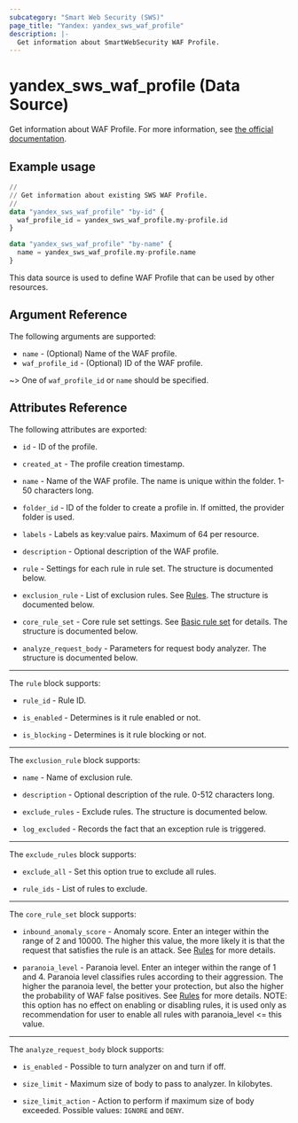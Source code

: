 ```yaml
---
subcategory: "Smart Web Security (SWS)"
page_title: "Yandex: yandex_sws_waf_profile"
description: |-
  Get information about SmartWebSecurity WAF Profile.
---
```


# yandex_sws_waf_profile (Data Source)

Get information about WAF Profile. For more information, see [the official documentation](https://yandex.cloud/docs/smartwebsecurity/quickstart#waf).

## Example usage

```terraform
//
// Get information about existing SWS WAF Profile.
//
data "yandex_sws_waf_profile" "by-id" {
  waf_profile_id = yandex_sws_waf_profile.my-profile.id
}

data "yandex_sws_waf_profile" "by-name" {
  name = yandex_sws_waf_profile.my-profile.name
}
```

This data source is used to define WAF Profile that can be used by other resources.

## Argument Reference

The following arguments are supported:

* `name` - (Optional) Name of the WAF profile.
* `waf_profile_id` - (Optional) ID of the WAF profile.

~> One of `waf_profile_id` or `name` should be specified.

## Attributes Reference

The following attributes are exported:

* `id` - ID of the profile.

* `created_at` - The profile creation timestamp.

* `name` - Name of the WAF profile. The name is unique within the folder. 1-50 characters long.

* `folder_id` - ID of the folder to create a profile in. If omitted, the provider folder is used.

* `labels` - Labels as key:value pairs. Maximum of 64 per resource.

* `description` - Optional description of the WAF profile.

* `rule` - Settings for each rule in rule set. The structure is documented below.

* `exclusion_rule` - List of exclusion rules. See [Rules](https://yandex.cloud/en/docs/smartwebsecurity/concepts/waf#exclusion-rules). The structure is documented below.

* `core_rule_set` - Core rule set settings. See [Basic rule set](https://yandex.cloud/en/docs/smartwebsecurity/concepts/waf#rules-set) for details. The structure is documented below.

* `analyze_request_body` - Parameters for request body analyzer. The structure is documented below.

---

The `rule` block supports:

* `rule_id` - Rule ID.

* `is_enabled` - Determines is it rule enabled or not.

* `is_blocking` - Determines is it rule blocking or not.

---

The `exclusion_rule` block supports:

* `name` - Name of exclusion rule.

* `description` - Optional description of the rule. 0-512 characters long.

* `exclude_rules` - Exclude rules. The structure is documented below.

* `log_excluded` - Records the fact that an exception rule is triggered.

---

The `exclude_rules` block supports:

* `exclude_all` - Set this option true to exclude all rules.

* `rule_ids` - List of rules to exclude.

---

The `core_rule_set` block supports:

* `inbound_anomaly_score` - Anomaly score. Enter an integer within the range of 2 and 10000. The higher this value, the more likely it is that the request that satisfies the rule is an attack. See [Rules](https://yandex.cloud/en/docs/smartwebsecurity/concepts/waf#anomaly) for more details.

* `paranoia_level` - Paranoia level. Enter an integer within the range of 1 and 4. Paranoia level classifies rules according to their aggression. The higher the paranoia level, the better your protection, but also the higher the probability of WAF false positives. See [Rules](https://yandex.cloud/en/docs/smartwebsecurity/concepts/waf#paranoia) for more details. NOTE: this option has no effect on enabling or disabling rules, it is used only as recommendation for user to enable all rules with paranoia_level <= this value.

---

The `analyze_request_body` block supports:

* `is_enabled` - Possible to turn analyzer on and turn if off.

* `size_limit` - Maximum size of body to pass to analyzer. In kilobytes.

* `size_limit_action` - Action to perform if maximum size of body exceeded. Possible values: `IGNORE` and `DENY`.

